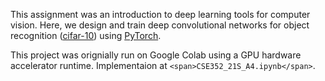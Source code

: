 This assignment was an introduction to deep learning tools for computer vision. Here, we design and train deep convolutional networks for object recognition ([cifar-10](https://www.cs.toronto.edu/~kriz/cifar.html)) using [PyTorch](http://pytorch.org).

This project was orignially run on Google Colab using a GPU hardware accelerator runtime. Implementaion at `<span>CSE352_21S_A4.ipynb</span>`.